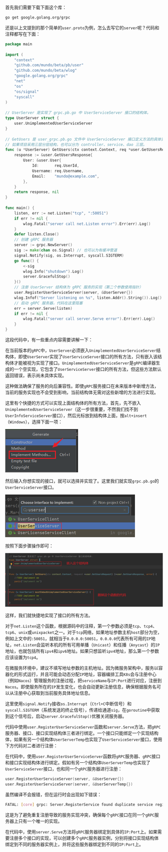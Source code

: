 首先我们需要下载下面这个库：

```sh
go get google.golang.org/grpc
```

还是以上文提到的那个简单的`user.proto`为例，怎么去写它的`server`呢？代码和注释都写在下面：

```go
package main

import (
	"context"
	"github.com/mundo/beta/pb/user"
	"github.com/mundo/beta/wlog"
	"google.golang.org/grpc"
	"net"
	"os"
	"os/signal"
	"syscall"
)

// UserServer 是实现了 grpc.pb.go 中 UserServiceServer 接口的结构体。
type UserServer struct {
	user.UnimplementedUserServiceServer
}

// GetUsers 是 user_grpc.pb.go 文件中 UserServiceServer 接口定义方法的具体实现。
// 如果项目采用三层分层结构，也可以分为 controller、service、dao 三层。
func (u *UserServer) GetUsers(ctx context.Context, req *user.GetUsersRequest) (*user.GetUsersResponse, error) {
	response := &user.GetUsersResponse{
		User: &user.User{
			Id:       req.UserId,
			Username: req.Username,
			Email:    "mundo@example.com",
		},
	}
	return response, nil
}

func main() {
	listen, err := net.Listen("tcp", ":50051")
	if err != nil {
		wlog.Fatal("server call net.Listen error").Err(err).Log()
	}
	defer listen.Close()
	// 创建 gRPC 服务器
	server := grpc.NewServer()
	sig := make(chan os.Signal) // 也可以为有缓冲管道
	signal.Notify(sig, os.Interrupt, syscall.SIGTERM)
	go func() {
		<-sig
		wlog.Info("shutdown").Log()
		server.GracefulStop()
	}()
	// 注册 UserServer 结构体为 gRPC 服务的实现（第二个参数使用指针）
	user.RegisterUserServiceServer(server, &UserServer{})
	wlog.Infof("Server listening on %s", listen.Addr().String()).Log()
	// 启动 gRPC 服务器，代码在这里阻塞
	err = server.Serve(listen)
	if err != nil {
		wlog.Fatal("server call server.Serve error").Err(err).Log()
	}
}
```

这段代码中，有一些重点内容需要讲解一下：

在当前版本的`gRPC`中，`UserServer`必须嵌入`UnimplementedUserServiceServer`结构体，即使`UserServer`实现了`UserServiceServer`接口的所有方法，只有嵌入该结构体才能被视为实现了接口。`UnimplementedUserServiceServer`是`gRPC`编译器生成的一个空实现，它包含了`UserServiceServer`接口的所有方法，但这些方法默认返回错误，表示尚未具体实现。

这种做法确保了服务的向后兼容性。即使`gRPC`服务接口在未来版本中新增方法，当前的服务实现也不会受到影响，当前结构体无需对这些新增的方法进行实现。

这里有个快捷的方式可以实现上面结构体的所有方法，首先，先不嵌入`UnimplementedUserServiceServer`（这一步很重要，不然我们找不到`UserInfoServiceServer`接口），然后光标放到结构体上面，按`alt+insert`（`Windows`），选择下面一项：

<img src="image/image-20231225152848973.png" alt="image-20231225152848973" style="zoom:100%;" />

然后输入你想实现的接口，就可以选择并实现了。这里我们就实现`grpc.pb.go`的`UserServiceServer`接口。

<img src="image/image-20240509094400292.png" alt="image-20240509094400292" style="zoom:60%;" />

按照下面步骤操作即可：

<img src="image/image-20240509094632469.png" alt="image-20240509094632469" style="zoom:50%;" />

这样，我们就快捷地实现了接口的所有方法。

对于`net.Listen`这个函数，根据源码中的注释，第一个参数必须是`tcp`、`tcp4`、`tcp6`、`unix`或`unixpacket`之一。对于`tcp`网络，如果地址参数主机`host`部分为空，例如上文中的`:50051`，就相当于`0.0.0.0:50051`，`0.0.0.0`代表所有可用的`IP`地址，`net.Listen`会监听本机的所有可用单播（`Unicast`）和任播（`Anycast`）的`IP`地址，也就包括所有`ipv4`和`ipv6`地址。如果只想监听`ipv4`地址，那么第一个参数应该设置为`tcp4`。

在微服务环境中，建议不填写地址参数的主机地址。因为微服务架构中，服务以容器化的形式运行，并且可能会动态分配`IP`地址，容器编排工具`K8s`会与注册中心（例如`Nacos`）管理服务的注册过程，把`serviceName`与`IP:Port`进行对应，注册到`Nacos`。即使服务所在的`IP`发生变化，也会自动更新注册信息，确保根据服务名可以从注册中心获取到当前服务具体地址信息。

这里使用`signal.Notify`接收`os.Interrupt`（`Ctrl+C`中断信号）和 `syscall.SIGTERM`（系统发送的终止信号），传递给通道`sig`，在`goroutine`中获取到这个信号后，启动`server.GracefulStop()`优雅关闭服务器。

代码中使用`user.RegisterUserServiceServer`函数和`server.Serve`方法，把`gRPC`服务器、接口、接口实现结构体三者进行绑定。一个接口只能绑定一个实现结构体，如果有另一个结构体`UserServerTemp`也实现了`UserServiceServer`接口，使用下方代码对二者进行注册：

在代码中，使用`user.RegisterUserServiceServer`函数将`gRPC`服务器、`gRPC`接口和接口实现结构体进行绑定。假如有另一个结构体`UserServerTemp`也实现了`UserServiceServer`接口，也和同一个`gRPC`服务器进行注册：

```go
user.RegisterUserServiceServer(server, &UserServer{})
user.RegisterUserServiceServer(server, &UserServerTemp{})
```

虽然编译不会报错，但在运行时会出现如下错误：

```sh
FATAL: [core] grpc: Server.RegisterService found duplicate service registration for "proto.UserService"
```

这是为了避免重复注册导致的服务实现冲突，确保每个`gRPC`接口在同一个`gRPC`服务器上只有一个唯一的实现。

在代码中，使用`server.Serve`方法将`gRPC`服务器绑定到具体的`IP:Port`上。如果需要注册多个接口的实现，可以创建多个`gRPC`服务器实例，分别将接口实现结构体绑定到不同的服务器实例上，并将这些服务器绑定到不同的`IP:Port`上。
